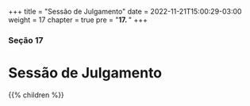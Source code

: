 +++
title = "Sessão de Julgamento"
date = 2022-11-21T15:00:29-03:00
weight = 17
chapter = true
pre = "<b>17. </b>"
+++

### Seção 17

# Sessão de Julgamento

{{% children  %}}